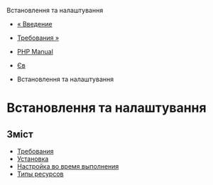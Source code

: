 Встановлення та налаштування

-   [« Введение](intro.ev.html)
    
-   [Требования »](ev.requirements.html)
    
-   [PHP Manual](index.html)
    
-   [Єв](book.ev.html)
    
-   Встановлення та налаштування
    

# Встановлення та налаштування

## Зміст

-   [Требования](ev.requirements.html)
-   [Установка](ev.installation.html)
-   [Настройка во время выполнения](ev.configuration.html)
-   [Типы ресурсов](ev.resources.html)